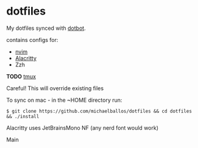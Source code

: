 # dotfiles

My dotfiles synced with [dotbot](https://github.com/anishathalye/dotbot). 

contains configs for:
- [nvim](https://neovim.io/)
- [Alacritty](https://alacritty.org/)
- Zzh

**TODO** [tmux](https://github.com/tmux/tmux/wiki)

Careful! This will override existing files

To sync on mac - in the ~HOME directory run:

```
$ git clone https://github.com/michaelballos/dotfiles && cd dotfiles && ./install
```

Alacritty uses JetBrainsMono NF (any nerd font would work)

Main 
